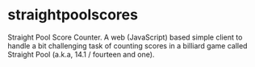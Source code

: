 # straightpoolscores
Straight Pool Score Counter. A web (JavaScript) based simple client to handle a bit challenging task of counting scores in a billiard game called Straight Pool (a.k.a, 14.1 / fourteen and one).
